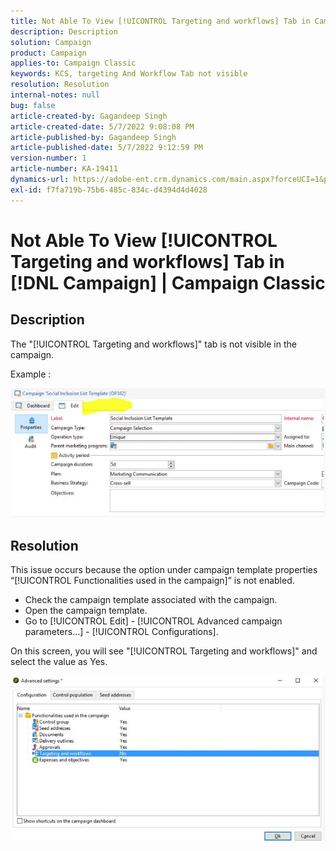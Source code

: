 ```yaml
---
title: Not Able To View [!UICONTROL Targeting and workflows] Tab in Campaign | Campaign Classic
description: Description
solution: Campaign
product: Campaign
applies-to: Campaign Classic
keywords: KCS, targeting And Workflow Tab not visible
resolution: Resolution
internal-notes: null
bug: false
article-created-by: Gagandeep Singh
article-created-date: 5/7/2022 9:08:08 PM
article-published-by: Gagandeep Singh
article-published-date: 5/7/2022 9:12:59 PM
version-number: 1
article-number: KA-19411
dynamics-url: https://adobe-ent.crm.dynamics.com/main.aspx?forceUCI=1&pagetype=entityrecord&etn=knowledgearticle&id=27056eca-49ce-ec11-a7b5-00224809c196
exl-id: f7fa719b-75b6-485c-834c-d4394d4d4028
---
```

# Not Able To View [!UICONTROL Targeting and workflows] Tab in [!DNL Campaign] | Campaign Classic

## Description

The "[!UICONTROL Targeting and workflows]" tab is not visible in the campaign.

Example : 

![](assets/___6bf24a6c-4ace-ec11-a7b5-00224809c196___.png)

## Resolution


This issue occurs because the option under campaign template properties “[!UICONTROL Functionalities used in the campaign]” is not enabled.



- Check the campaign template associated with the campaign.
- Open the campaign template.
- Go to [!UICONTROL Edit] - [!UICONTROL Advanced campaign parameters...] - [!UICONTROL Configurations].




On this screen, you will see "[!UICONTROL Targeting and workflows]" and select the value as Yes.



![](assets/f184a935-4ace-ec11-a7b5-00224809c196.png)

